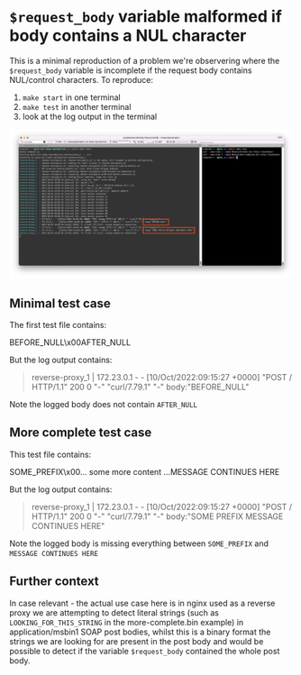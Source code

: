 `$request_body` variable malformed if body contains a NUL character
=======

This is a minimal reproduction of a problem we're observering where the
`$request_body` variable is incomplete if the request body contains NUL/control
characters. To reproduce:

1) `make start` in one terminal
1) `make test` in another terminal
1) look at the log output in the terminal

![screenshot](screenshot.png)

Minimal test case
---

The first test file contains:

  BEFORE_NULL\x00AFTER_NULL

But the log output contains:

> reverse-proxy_1  | 172.23.0.1 - - [10/Oct/2022:09:15:27 +0000] "POST / HTTP/1.1" 200 0 "-" "curl/7.79.1" "-" body:"BEFORE_NULL"

Note the logged body does not contain `AFTER_NULL`

More complete test case
---

This test file contains:

  SOME_PREFIX\x00... some more content ...MESSAGE CONTINUES HERE

But the log output contains:

> reverse-proxy_1  | 172.23.0.1 - - [10/Oct/2022:09:15:27 +0000] "POST / HTTP/1.1" 200 0 "-" "curl/7.79.1" "-" body:"SOME PREFIX MESSAGE CONTINUES HERE"

Note the logged body is missing everything between `SOME_PREFIX` and `MESSAGE
CONTINUES HERE`

Further context
---

In case relevant - the actual use case here is in nginx used as a reverse proxy
we are attempting to detect literal strings (such as `LOOKING_FOR_THIS_STRING`
in the more-complete.bin example) in application/msbin1 SOAP post bodies, whilst
this is a binary format the strings we are looking for are present in the post
body and would be possible to detect if the variable `$request_body` contained
the whole post body.
